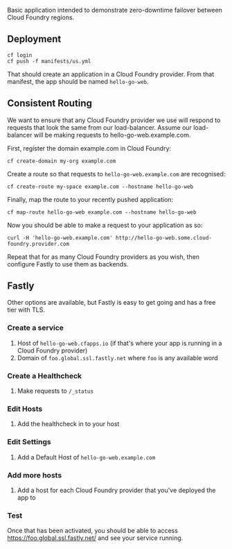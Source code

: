 Basic application intended to demonstrate zero-downtime failover between
Cloud Foundry regions.

## Deployment

```
cf login
cf push -f manifests/us.yml
```

That should create an application in a Cloud Foundry provider. From that
manifest, the app should be named `hello-go-web`.

## Consistent Routing

We want to ensure that any Cloud Foundry provider we use will respond to
requests that look the same from our load-balancer. Assume our
load-balancer will be making requests to hello-go-web.example.com.

First, register the domain example.com in Cloud Foundry:

```
cf create-domain my-org example.com
```

Create a route so that requests to `hello-go-web.example.com` are recognised:

```
cf create-route my-space example.com --hostname hello-go-web
```

Finally, map the route to your recently pushed application:

```
cf map-route hello-go-web example.com --hostname hello-go-web
```

Now you should be able to make a request to your application as so:

```
curl -H 'hello-go-web.example.com' http://hello-go-web.some.cloud-foundry.provider.com
```

Repeat that for as many Cloud Foundry providers as you wish, then configure
Fastly to use them as backends.

## Fastly

Other options are available, but Fastly is easy to get going and has a free
tier with TLS.

### Create a service

1. Host of `hello-go-web.cfapps.io` (if that's where your app is running in a Cloud Foundry provider)
1. Domain of `foo.global.ssl.fastly.net` where `foo` is any available word

### Create a Healthcheck

1. Make requests to `/_status`

### Edit Hosts

1. Add the healthcheck in to your host

### Edit Settings

1. Add a Default Host of `hello-go-web.example.com`

### Add more hosts

1. Add a host for each Cloud Foundry provider that you've deployed the app to

### Test

Once that has been activated, you should be able to access
https://foo.global.ssl.fastly.net/ and see your service running.
